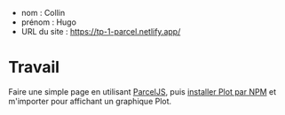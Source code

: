 - nom : Collin  
- prénom : Hugo 
- URL du site : https://tp-1-parcel.netlify.app/

# Travail

Faire une simple page en utilisant [ParcelJS](https://parceljs.org/getting-started/webapp/), puis [installer Plot par NPM](https://observablehq.com/plot/getting-started#installing-from-npm) et m'importer pour affichant un graphique Plot.

